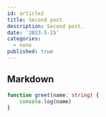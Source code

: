 ```yaml
---
id: article2
title: Second post
description: Second post.
date: '2023-5-15'
categories:
  - none
published: true
---
```


## Markdown

```ts
function greet(name: string) {
	console.log(name)
}
```

